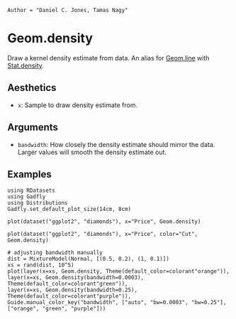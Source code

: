 ```@meta
Author = "Daniel C. Jones, Tamas Nagy"
```

# Geom.density

Draw a kernel density estimate from data. An alias for [Geom.line](@ref) with
[Stat.density](@ref).

## Aesthetics

  * `x`: Sample to draw density estimate from.

## Arguments

  * `bandwidth`: How closely the density estimate should mirror the data.
    Larger values will smooth the density estimate out.

## Examples

```@setup 1
using RDatasets
using Gadfly
using Distributions
Gadfly.set_default_plot_size(14cm, 8cm)
```

```@example 1
plot(dataset("ggplot2", "diamonds"), x="Price", Geom.density)
```

```@example 1
plot(dataset("ggplot2", "diamonds"), x="Price", color="Cut", Geom.density)
```

```@example 1
# adjusting bandwidth manually
dist = MixtureModel(Normal, [(0.5, 0.2), (1, 0.1)])
xs = rand(dist, 10^5)
plot(layer(x=xs, Geom.density, Theme(default_color=colorant"orange")), 
layer(x=xs, Geom.density(bandwidth=0.0003), Theme(default_color=colorant"green")),
layer(x=xs, Geom.density(bandwidth=0.25), Theme(default_color=colorant"purple")),
Guide.manual_color_key("bandwidth", ["auto", "bw=0.0003", "bw=0.25"], ["orange", "green", "purple"]))
```

